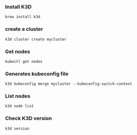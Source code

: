 ### Install K3D

```
brew install k3d
```

### create a cluster 

```
k3d cluster create mycluster

```
### Get nodes

```
kubectl get nodes
```

### Generates kubeconfig file

```
k3d kubeconfig merge mycluster --kubeconfig-switch-context
```

### List nodes

```
k3d node list 
```

### Check K3D version

```
k3d version 
```
